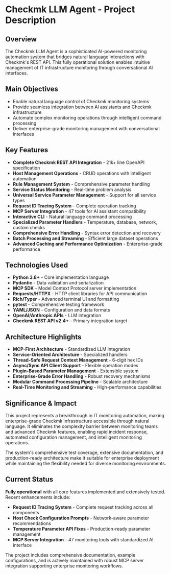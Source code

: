 # Checkmk LLM Agent - Project Description

## Overview

The Checkmk LLM Agent is a sophisticated AI-powered monitoring automation system that bridges natural language interactions with Checkmk's REST API. This fully operational solution enables intuitive management of IT infrastructure monitoring through conversational AI interfaces.

## Main Objectives

- Enable natural language control of Checkmk monitoring systems
- Provide seamless integration between AI assistants and Checkmk infrastructure
- Automate complex monitoring operations through intelligent command processing
- Deliver enterprise-grade monitoring management with conversational interfaces

## Key Features

- **Complete Checkmk REST API Integration** - 21k+ line OpenAPI specification
- **Host Management Operations** - CRUD operations with intelligent automation
- **Rule Management System** - Comprehensive parameter handling  
- **Service Status Monitoring** - Real-time problem analysis
- **Universal Service Parameter Management** - Support for all service types
- **Request ID Tracing System** - Complete operation tracking
- **MCP Server Integration** - 47 tools for AI assistant compatibility
- **Interactive CLI** - Natural language command processing
- **Specialized Parameter Handlers** - Temperature, database, network, custom checks
- **Comprehensive Error Handling** - Syntax error detection and recovery
- **Batch Processing and Streaming** - Efficient large dataset operations
- **Advanced Caching and Performance Optimization** - Enterprise-grade performance

## Technologies Used

- **Python 3.8+** - Core implementation language
- **Pydantic** - Data validation and serialization
- **MCP SDK** - Model Context Protocol server implementation
- **Requests/HTTPX** - HTTP client libraries for API communication
- **Rich/Typer** - Advanced terminal UI and formatting
- **pytest** - Comprehensive testing framework
- **YAML/JSON** - Configuration and data formats
- **OpenAI/Anthropic APIs** - LLM integration
- **Checkmk REST API v2.4+** - Primary integration target

## Architecture Highlights

- **MCP-First Architecture** - Standardized LLM integration
- **Service-Oriented Architecture** - Specialized handlers
- **Thread-Safe Request Context Management** - 6-digit hex IDs
- **Async/Sync API Client Support** - Flexible operation modes
- **Plugin-Based Parameter Management** - Extensible system
- **Enterprise-Grade Error Handling** - Robust recovery mechanisms
- **Modular Command Processing Pipeline** - Scalable architecture
- **Real-Time Monitoring and Streaming** - High-performance capabilities

## Significance & Impact

This project represents a breakthrough in IT monitoring automation, making enterprise-grade Checkmk infrastructure accessible through natural language. It eliminates the complexity barrier between monitoring teams and advanced Checkmk features, enabling rapid incident response, automated configuration management, and intelligent monitoring operations.

The system's comprehensive test coverage, extensive documentation, and production-ready architecture make it suitable for enterprise deployment while maintaining the flexibility needed for diverse monitoring environments.

## Current Status

**Fully operational** with all core features implemented and extensively tested. Recent enhancements include:

- **Request ID Tracing System** - Complete request tracking across all components
- **Host Check Configuration Prompts** - Network-aware parameter recommendations
- **Temperature Parameter API Fixes** - Production-ready parameter management
- **MCP Server Integration** - 47 monitoring tools with standardized AI interface

The project includes comprehensive documentation, example configurations, and is actively maintained with robust MCP server integration supporting enterprise monitoring workflows.